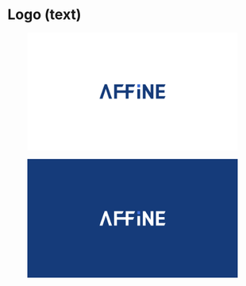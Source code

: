 # Logo (text)

<div>

<figure><img src="../.gitbook/assets/03.jpg" alt=""><figcaption></figcaption></figure>

 

<figure><img src="../.gitbook/assets/04.jpg" alt=""><figcaption></figcaption></figure>

</div>
